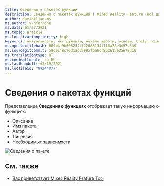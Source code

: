 ```yaml
---
title: Сведения о пакетах функций
description: Сведения о пакетах функций в Mixed Reality Feature Tool для разработки для HoloLens и виртуальной реальности.
author: davidkline-ms
ms.author: v-hferrone
ms.date: 01/27/2021
ms.topic: article
ms.localizationpriority: high
keywords: актуальность, инструменты, начало работы, основы, Unity, Visual Studio, набор средств, гарнитура смешанной реальности, гарнитура Windows Mixed Reality, гарнитура виртуальной реальности, установка, Windows, HoloLens, эмулятор, Unreal, OpenXR
ms.openlocfilehash: 089b4f9b608234f7220881341118a28e3d97c339
ms.sourcegitcommit: 59c91f8c70d1ad30995fba6cf862615e25e78d10
ms.translationtype: HT
ms.contentlocale: ru-RU
ms.lasthandoff: 03/19/2021
ms.locfileid: "99244077"
---
```

# <a name="feature-package-details"></a>Сведения о пакетах функций

Представление **Сведения о функциях** отображает такую информацию о функциях: 
* Описание
* Имя пакета
* Автор 
* Лицензия
* Необходимые зависимости

![Сведения о пакете](images/FeatureToolFeatureDetails.png)

## <a name="see-also"></a>См. также

- [Вас приветствует Mixed Reality Feature Tool](welcome-to-mr-feature-tool.md)
